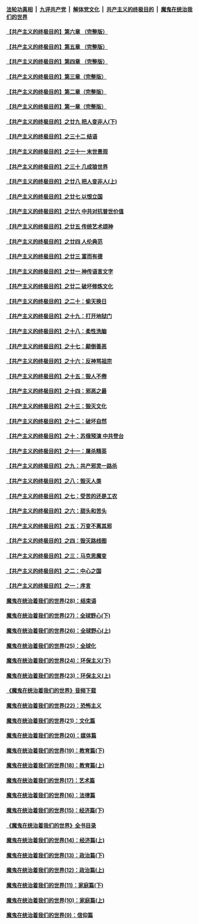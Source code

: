 ####  [法轮功真相](../../../../basic/blob/master/README.md?t=07030031) &nbsp;|&nbsp; [九评共产党](../../../../9ping.md/blob/master/README.md?t=07030031) &nbsp;|&nbsp; [解体党文化](../../../../jtdwh.md/blob/master/README.md?t=07030031)  &nbsp;|&nbsp; [共产主义的终极目的](../../../../gczydzjmd.md/blob/master/README.md?t=07030031) &nbsp;|&nbsp; [魔鬼在统治我们的世界](../../../../mgztzwmdsj.md/blob/master/README.md?t=07030031) 

#### [【共产主义的终极目的】第六章 （完整版）](../pages/nsc422/n11428913.md?t=07030031) 

#### [【共产主义的终极目的】第五章 （完整版）](../pages/nsc422/n11428912.md?t=07030031) 

#### [【共产主义的终极目的】第四章 （完整版）](../pages/nsc422/n11428907.md?t=07030031) 

#### [【共产主义的终极目的】第三章（完整版）](../pages/nsc422/n11428848.md?t=07030031) 

#### [【共产主义的终极目的】第二章（完整版）](../pages/nsc422/n11428831.md?t=07030031) 

#### [【共产主义的终极目的】第一章（完整版）](../pages/nsc422/n11417651.md?t=07030031) 

#### [【共产主义的终极目的】之廿九 把人变非人(下)](../pages/nsc422/n11344140.md?t=07030031) 

#### [【共产主义的终极目的】之三十二 结语](../pages/nsc422/n11360535.md?t=07030031) 

#### [【共产主义的终极目的】之三十一 末世景观](../pages/nsc422/n11351129.md?t=07030031) 

#### [【共产主义的终极目的】之三十 几成狼世界](../pages/nsc422/n11348280.md?t=07030031) 

#### [【共产主义的终极目的】之廿八 把人变非人(上)](../pages/nsc422/n11340492.md?t=07030031) 

#### [【共产主义的终极目的】之廿七 以恨立国](../pages/nsc422/n11336944.md?t=07030031) 

#### [【共产主义的终极目的】之廿六 中共对抗普世价值](../pages/nsc422/n11324785.md?t=07030031) 

#### [【共产主义的终极目的】之廿五 传统艺术颂神](../pages/nsc422/n11296396.md?t=07030031) 

#### [【共产主义的终极目的】之廿四 人伦典范](../pages/nsc422/n11296397.md?t=07030031) 

#### [【共产主义的终极目的】之廿三 富而有德](../pages/nsc422/n11283598.md?t=07030031) 

#### [【共产主义的终极目的】之廿一 神传语言文字](../pages/nsc422/n11263265.md?t=07030031) 

#### [【共产主义的终极目的】之廿二 破坏修炼文化](../pages/nsc422/n11245728.md?t=07030031) 

#### [【共产主义的终极目的】之二十：偷天换日](../pages/nsc422/n11238846.md?t=07030031) 

#### [【共产主义的终极目的】之十九：打开地狱门](../pages/nsc422/n11206376.md?t=07030031) 

#### [【共产主义的终极目的】之十八：柔性洗脑](../pages/nsc422/n11199994.md?t=07030031) 

#### [【共产主义的终极目的】之十七：颠倒善恶](../pages/nsc422/n11179782.md?t=07030031) 

#### [【共产主义的终极目的】之十六：反神骂祖宗](../pages/nsc422/n11166798.md?t=07030031) 

#### [【共产主义的终极目的】之十五：毁人不倦](../pages/nsc422/n11166792.md?t=07030031) 

#### [【共产主义的终极目的】之十四：邪恶之最](../pages/nsc422/n11150249.md?t=07030031) 

#### [【共产主义的终极目的】之十三：毁灭文化](../pages/nsc422/n11135227.md?t=07030031) 

#### [【共产主义的终极目的】之十二：破坏自然](../pages/nsc422/n11135214.md?t=07030031) 

#### [【共产主义的终极目的】之十：苏俄预演 中共登台](../pages/nsc422/n11118424.md?t=07030031) 

#### [【共产主义的终极目的】之十一：屠杀精英](../pages/nsc422/n11118442.md?t=07030031) 

#### [【共产主义的终极目的】之九：共产邪灵一路杀](../pages/nsc422/n11114139.md?t=07030031) 

#### [【共产主义的终极目的】之八：毁灭人类](../pages/nsc422/n11108503.md?t=07030031) 

#### [【共产主义的终极目的】之七：受苦的还是工农](../pages/nsc422/n11101809.md?t=07030031) 

#### [【共产主义的终极目的】之六：甜头和苦头](../pages/nsc422/n11096971.md?t=07030031) 

#### [【共产主义的终极目的】之五：万变不离其邪](../pages/nsc422/n11091285.md?t=07030031) 

#### [【共产主义的终极目的】之四：毁灭路线图](../pages/nsc422/n11086284.md?t=07030031) 

#### [【共产主义的终极目的】之三：马克思魔变](../pages/nsc422/n11061941.md?t=07030031) 

#### [【共产主义的终极目的】之二：中心之国](../pages/nsc422/n11047728.md?t=07030031) 

#### [【共产主义的终极目的】之一：序言](../pages/nsc422/n11086077.md?t=07030031) 

#### [魔鬼在统治着我们的世界(28)：结束语](../pages/nsc422/n10936246.md?t=07030031) 

#### [魔鬼在统治着我们的世界(27)：全球野心(下)](../pages/nsc422/n10928319.md?t=07030031) 

#### [魔鬼在统治着我们的世界(26)：全球野心(上)](../pages/nsc422/n10900318.md?t=07030031) 

#### [魔鬼在统治着我们的世界(25)：全球化](../pages/nsc422/n10788205.md?t=07030031) 

#### [魔鬼在统治着我们的世界(24)：环保主义(下)](../pages/nsc422/n10695307.md?t=07030031) 

#### [魔鬼在统治着我们的世界(23)：环保主义(上)](../pages/nsc422/n10688613.md?t=07030031) 

#### [《魔鬼在统治着我们的世界》音频下载](../pages/nsc422/n10635553.md?t=07030031) 

#### [魔鬼在统治着我们的世界(22)：恐怖主义](../pages/nsc422/n10614727.md?t=07030031) 

#### [魔鬼在统治着我们的世界(21)：文化篇](../pages/nsc422/n10597706.md?t=07030031) 

#### [魔鬼在统治着我们的世界(20)：媒体篇](../pages/nsc422/n10586579.md?t=07030031) 

#### [魔鬼在统治着我们的世界(19)：教育篇(下)](../pages/nsc422/n10564808.md?t=07030031) 

#### [魔鬼在统治着我们的世界(18)：教育篇(上)](../pages/nsc422/n10526970.md?t=07030031) 

#### [魔鬼在统治着我们的世界(17)：艺术篇](../pages/nsc422/n10499093.md?t=07030031) 

#### [魔鬼在统治着我们的世界(16)：法律篇](../pages/nsc422/n10485969.md?t=07030031) 

#### [魔鬼在统治着我们的世界(15)：经济篇(下)](../pages/nsc422/n10469975.md?t=07030031) 

#### [《魔鬼在统治着我们的世界》全书目录](../pages/nsc422/n10464261.md?t=07030031) 

#### [魔鬼在统治着我们的世界(14)：经济篇(上)](../pages/nsc422/n10457370.md?t=07030031) 

#### [魔鬼在统治着我们的世界(13)：政治篇(下)](../pages/nsc422/n10448270.md?t=07030031) 

#### [魔鬼在统治着我们的世界(12)：政治篇(上)](../pages/nsc422/n10444576.md?t=07030031) 

#### [魔鬼在统治着我们的世界(11)：家庭篇(下)](../pages/nsc422/n10440961.md?t=07030031) 

#### [魔鬼在统治着我们的世界(10)：家庭篇(上)](../pages/nsc422/n10435448.md?t=07030031) 

#### [魔鬼在统治着我们的世界(9)：信仰篇](../pages/nsc422/n10432159.md?t=07030031) 

